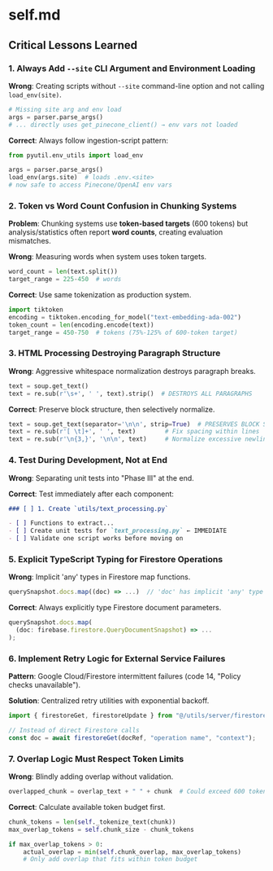 # self.md

## Critical Lessons Learned

### 1. Always Add `--site` CLI Argument and Environment Loading

**Wrong**: Creating scripts without `--site` command-line option and not calling `load_env(site)`.

```python
# Missing site arg and env load
args = parser.parse_args()
# ... directly uses get_pinecone_client() → env vars not loaded
```

**Correct**: Always follow ingestion-script pattern:

```python
from pyutil.env_utils import load_env

args = parser.parse_args()
load_env(args.site)  # loads .env.<site>
# now safe to access Pinecone/OpenAI env vars
```

### 2. Token vs Word Count Confusion in Chunking Systems

**Problem**: Chunking systems use **token-based targets** (600 tokens) but analysis/statistics often report **word
counts**, creating evaluation mismatches.

**Wrong**: Measuring words when system uses token targets.

```python
word_count = len(text.split())
target_range = 225-450  # words
```

**Correct**: Use same tokenization as production system.

```python
import tiktoken
encoding = tiktoken.encoding_for_model("text-embedding-ada-002")
token_count = len(encoding.encode(text))
target_range = 450-750  # tokens (75%-125% of 600-token target)
```

### 3. HTML Processing Destroying Paragraph Structure

**Wrong**: Aggressive whitespace normalization destroys paragraph breaks.

```python
text = soup.get_text()
text = re.sub(r'\s+', ' ', text).strip()  # DESTROYS ALL PARAGRAPHS
```

**Correct**: Preserve block structure, then selectively normalize.

```python
text = soup.get_text(separator='\n\n', strip=True)  # PRESERVES BLOCK STRUCTURE
text = re.sub(r'[ \t]+', ' ', text)        # Fix spacing within lines
text = re.sub(r'\n{3,}', '\n\n', text)     # Normalize excessive newlines
```

### 4. Test During Development, Not at End

**Wrong**: Separating unit tests into "Phase III" at the end.

**Correct**: Test immediately after each component:

```markdown
### [ ] 1. Create `utils/text_processing.py`

- [ ] Functions to extract...
- [ ] Create unit tests for `text_processing.py` ← IMMEDIATE
- [ ] Validate one script works before moving on
```

### 5. Explicit TypeScript Typing for Firestore Operations

**Wrong**: Implicit 'any' types in Firestore map functions.

```typescript
querySnapshot.docs.map((doc) => ...)  // 'doc' has implicit 'any' type
```

**Correct**: Always explicitly type Firestore document parameters.

```typescript
querySnapshot.docs.map(
  (doc: firebase.firestore.QueryDocumentSnapshot) => ...
);
```

### 6. Implement Retry Logic for External Service Failures

**Pattern**: Google Cloud/Firestore intermittent failures (code 14, "Policy checks unavailable").

**Solution**: Centralized retry utilities with exponential backoff.

```typescript
import { firestoreGet, firestoreUpdate } from "@/utils/server/firestoreRetryUtils";

// Instead of direct Firestore calls
const doc = await firestoreGet(docRef, "operation name", "context");
```

### 7. Overlap Logic Must Respect Token Limits

**Wrong**: Blindly adding overlap without validation.

```python
overlapped_chunk = overlap_text + " " + chunk  # Could exceed 600 tokens!
```

**Correct**: Calculate available token budget first.

```python
chunk_tokens = len(self._tokenize_text(chunk))
max_overlap_tokens = self.chunk_size - chunk_tokens

if max_overlap_tokens > 0:
    actual_overlap = min(self.chunk_overlap, max_overlap_tokens)
    # Only add overlap that fits within token budget
```
